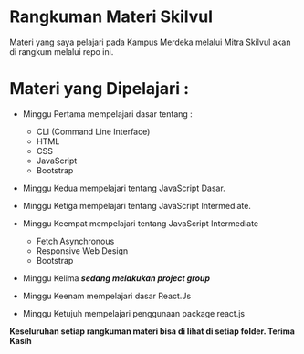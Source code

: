 # Rangkuman Materi Skilvul
Materi yang saya pelajari pada Kampus Merdeka melalui Mitra Skilvul akan di rangkum melalui repo ini.

# Materi yang Dipelajari :
- Minggu Pertama
  mempelajari dasar tentang :
  
  - CLI (Command Line Interface)
  - HTML
  - CSS
  - JavaScript
  - Bootstrap

- Minggu Kedua
    mempelajari tentang JavaScript Dasar. 
- Minggu Ketiga
    mempelajari tentang JavaScript Intermediate.
- Minggu Keempat
    mempelajari tentang JavaScript Intermediate

    - Fetch Asynchronous
    - Responsive Web Design
    - Bootstrap
- Minggu Kelima
    ***sedang melakukan project group***
- Minggu Keenam
    mempelajari dasar React.Js
- Minggu Ketujuh
    mempelajari penggunaan package react.js

**Keseluruhan setiap rangkuman materi bisa di lihat di setiap folder. Terima Kasih**

  